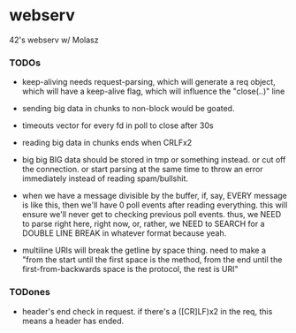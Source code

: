 # webserv
42's webserv w/ Molasz

### TODOs

* keep-aliving needs request-parsing, which will generate a req object, which will have a keep-alive flag, which will influence the "close(..)" line
* sending big data in chunks to non-block would be goated.
* timeouts vector for every fd in poll to close after 30s
* reading big data in chunks ends when CRLFx2
* big big BIG data should be stored in tmp or something instead. or cut off the connection. or start parsing at the same time to throw an error immediately instead of reading spam/bullshit.

* when we have a message divisible by the buffer, if, say, EVERY message is like this, then we'll have 0 poll events after reading everything. this will ensure we'll never get to checking previous poll events. thus, we NEED to parse right here, right now, or, rather, we NEED to SEARCH for a DOUBLE LINE BREAK in whatever format because yeah.

* multiline URIs will break the getline by space thing. need to make a "from the start until the first space is the method, from the end until the first-from-backwards space is the protocol, the rest is URI"

### TODones

* header's end check in request. if there's a ([CR]LF)x2 in the req, this means a header has ended.
